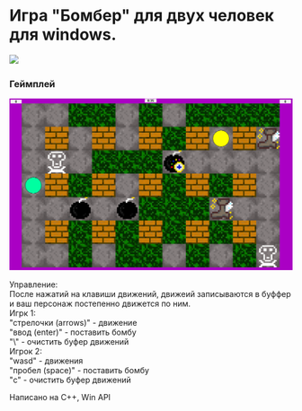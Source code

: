 # Игра "Бомбер" для двух человек для windows.

[<img src="Info/I_Icon.ico" width="160"/>](Info/I_Icon.ico)

### Геймплей

[<img src="Info/in_game.jpg" width="600"/>](Info/in_game.jpg)

Управление:<br>
	После нажатий на клавиши движений, движеий записываются в буффер и ваш персонаж постепенно движется по ним.<br>
	Игрк 1:<br>
		"стрелочки (arrows)" - движение<br>
		"ввод (enter)" - поставить бомбу<br>
		"\\" - очистить буфер движений<br>
	Игрок 2:<br>
		"wasd" - движения<br>
		"пробел (space)" - поставить бомбу<br>
		"c" - очистить буфер движений<br>

Написано на C++, Win API